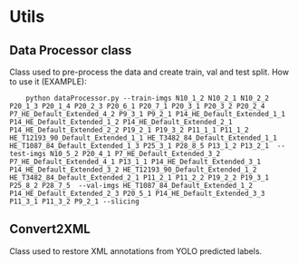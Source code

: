 # Utils

## Data Processor class

Class used to pre-process the data and create train, val and test split.
How to use it (EXAMPLE):

        python dataProcessor.py --train-imgs N10_1_2 N10_2_1 N10_2_2 P20_1_3 P20_1_4 P20_2_3 P20_6_1 P20_7_1 P20_3_1 P20_3_2 P20_2_4 P7_HE_Default_Extended_4_2 P9_3_1 P9_2_1 P14_HE_Default_Extended_1_1 P14_HE_Default_Extended_1_2 P14_HE_Default_Extended_2_1 P14_HE_Default_Extended_2_2 P19_2_1 P19_3_2 P11_1_1 P11_1_2 HE_T12193_90_Default_Extended_1_1 HE_T3482_84_Default_Extended_1_1 HE_T1087_84_Default_Extended_1_3 P25_3_1 P28_8_5 P13_1_2 P13_2_1  --test-imgs N10_5_2 P20_4_1 P7_HE_Default_Extended_3_2 P7_HE_Default_Extended_4_1 P13_1_1 P14_HE_Default_Extended_3_1 P14_HE_Default_Extended_3_2 HE_T12193_90_Default_Extended_1_2 HE_T3482_84_Default_Extended_2_1 P11_2_1 P11_2_2 P19_2_2 P19_3_1 P25_8_2 P28_7_5  --val-imgs HE_T1087_84_Default_Extended_1_2 P14_HE_Default_Extended_2_3 P20_5_1 P14_HE_Default_Extended_3_3 P11_3_1 P11_3_2 P9_2_1 --slicing

## Convert2XML

Class used to restore XML annotations from YOLO predicted labels.
